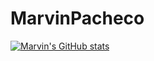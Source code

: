 # MarvinPacheco
[![Marvin's GitHub stats](https://github-readme-stats.vercel.app/api?username=marvincomic)](https://github.com/marvincomic/github-readme-stats)
